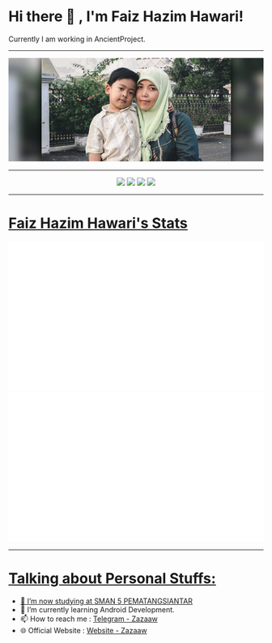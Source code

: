 <!-- Your title -->
# Hi there 👋 , I'm Faiz Hazim Hawari!
Currently I am working in AncientProject. 

---
<p align="center">
  <img src="https://raw.githubusercontent.com/Zazaaw/zazaaw/main/me_childhood.png"><br>
</p>

---
<p align="center">
<a href="https://github.com/zazaaw"> <img src="https://img.shields.io/badge/-Github-000?style=flat&logo=Github&logoColor=white" /></a>
<a href="https://www.instagram.com/izzawarii"> <img src="https://img.shields.io/badge/-Instagram-c13584?style=flat&labelColor=c13584&logo=instagram&logoColor=white" /></a>
<a href="mailto:faizandhilmi@gmail.com"> <img src="https://img.shields.io/badge/-Gmail-c14438?style=flat&logo=Gmail&logoColor=white" /></a>
<a href="mailto:faizandhilmi@outlook.com"> <img src="https://img.shields.io/badge/-Outlook-0078D4?style=flat&logo=Microsoft-Outlook&logoColor=white" /></p></a>

---
# [Faiz Hazim Hawari's Stats](https://github.com/zazaaw)

<a href="https://github.com/zazaaw/github-stats">

![](https://github.com/zazaaw/github-stats/blob/master/generated/overview.svg)
![](https://github.com/zazaaw/github-stats/blob/master/generated/languages.svg)

---

# Talking about Personal Stuffs:

- 🔭 I’m now studying at [SMAN 5 PEMATANGSIANTAR](http://sekolah.data.kemdikbud.go.id/index.php/chome/profil/50364F58-3127-471B-8D1B-52C68BA4008C)
- 🌱 I’m currently learning Android Development.
- 📫 How to reach me : [Telegram - Zazaaw](https://t.me/faizhazimhawari16)
- 🌐 Official Website : [Website - Zazaaw](https://Zazaaw.github.io)

